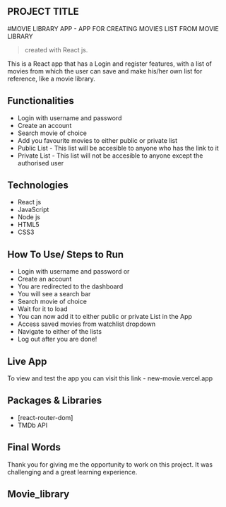 ## PROJECT TITLE

#MOVIE LIBRARY APP - APP FOR CREATING MOVIES LIST FROM MOVIE LIBRARY 

> created with React js.

This is a React app that has a Login and register features, with a list of movies from which the user can save and make his/her own list for reference, like a movie library.


## Functionalities

* Login with username and password
* Create an account
* Search movie of choice
* Add you favourite movies to either public or private list
* Public List - This list will be accesible to anyone who has the link to it
* Private List - This list will not be accesible to anyone except the authorised user

## Technologies

* React js
* JavaScript
* Node js
* HTML5
* CSS3

## How To Use/ Steps to Run

* Login with username and password or
* Create an account
* You are redirected to the dashboard
* You will see a search bar
* Search movie of choice
* Wait for it to load
* You can now add it to either public or private List in the App
* Access saved movies from watchlist dropdown
* Navigate to either of the lists
* Log out after you are done!

## Live App

To view and test the app you can visit this link - new-movie.vercel.app 

## Packages & Libraries

* [react-router-dom]
* TMDb API


## Final Words

Thank you for giving me the opportunity to work on this project. It was challenging and 
a great learning experience.

 
## Movie_library

